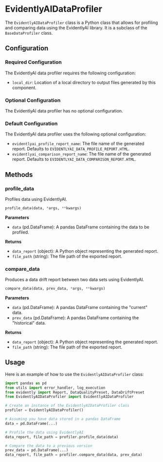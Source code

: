 # EvidentlyAIDataProfiler

The `EvidentlyAIDataProfiler` class is a Python class that allows for profiling and comparing data using the EvidentlyAI library. It is a subclass of the `BaseDataProfiler` class.

## Configuration

### Required Configuration
The EvidentlyAI data profiler requires the following configuration: 

- `local_dir`: Location of a local directory to output files generated by this component. 

### Optional Configuration
The EvidentlyAI data profiler has no optional configuration.

### Default Configuration
The EvidentlyAI data profiler uses the following optional configuration: 

- `evidentlyai_profile_report_name`: The file name of the generated report. Defaults to `EVIDENTLYAI_DATA_PROFILE_REPORT.HTML`. 
- `evidentlyai_comparison_report_name`: The file name of the generated report. Defaults to `EVIDENTLYAI_DATA_COMPARISON_REPORT.HTML`. 

## Methods

### profile_data
Profiles data using EvidentlyAI.

```python 
profile_data(data, *args, **kwargs)
```

**Parameters**

- `data` (pd.DataFrame): A pandas DataFrame containing the data to be profiled.

**Returns**

- `data_report` (object): A Python object representing the generated report.
- `file_path` (string): The file path of the exported report.

### compare_data 
Produces a data drift report between two data sets using EvidentlyAI.

```python
compare_data(data, prev_data, *args, **kwargs)
```

**Parameters**

- `data` (pd.DataFrame): A pandas DataFrame containing the "current" data.
- `prev_data` (pd.DataFrame): A pandas DataFrame containing the "historical" data.

**Returns**

- `data_report` (object): A Python object representing the generated report.
- `file_path` (string): The file path of the exported report.


## Usage

Here is an example of how to use the `EvidentlyAIDataProfiler` class:

```python
import pandas as pd
from utils import error_handler, log_execution
from evidently import Report, DataQualityPreset, DataDriftPreset
from EvidentlyAIDataProfiler import EvidentlyAIDataProfiler

# Create an instance of the EvidentlyAIDataProfiler class
profiler = EvidentlyAIDataProfiler()

# Assuming you have data stored in a pandas DataFrame
data = pd.DataFrame(...)

# Profile the data using EvidentlyAI
data_report, file_path = profiler.profile_data(data)

# Compare the data to a previous version
prev_data = pd.DataFrame(...)
data_report, file_path = profiler.compare_data(data, prev_data)
```